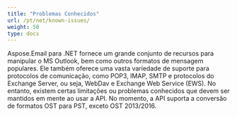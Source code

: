 ```yaml
---
title: "Problemas Conhecidos"
url: /pt/net/known-issues/
weight: 50
type: docs
---
```


Aspose.Email para .NET fornece um grande conjunto de recursos para manipular o MS Outlook, bem como outros formatos de mensagem populares. Ele também oferece uma vasta variedade de suporte para protocolos de comunicação, como POP3, IMAP, SMTP e protocolos do Exchange Server, ou seja, WebDav e Exchange Web Service (EWS). No entanto, existem certas limitações ou problemas conhecidos que devem ser mantidos em mente ao usar a API. No momento, a API suporta a conversão de formatos OST para PST, exceto OST 2013/2016.